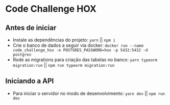# Code Challenge HOX

## Antes de iniciar

* Instale as dependências do projeto: `yarn` || `npm i`
* Crie o banco de dados a seguir via docker: `docker run --name code_challenge_hox -e POSTGRES_PASSWORD=hox -p 5432:5432 -d postgres`
* Rode as migrations para criação das tabelas no banco: `yarn typeorm migration:run` || `npm run typeorm migration:run`

## Iniciando a API

* Para iniciar o servidor no modo de desenvolvimento: `yarn dev` || `npm run dev`
